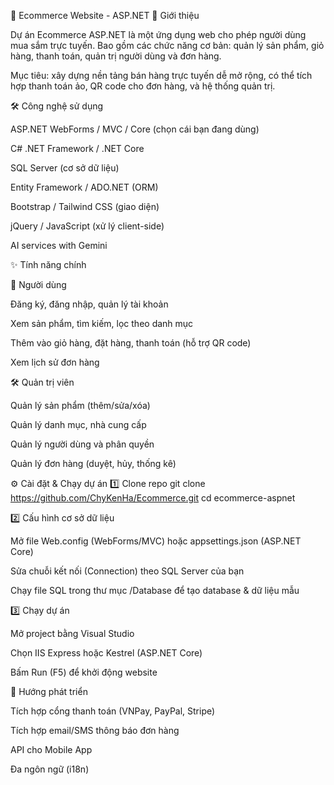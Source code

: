 🛒 Ecommerce Website - ASP.NET 📌 Giới thiệu

Dự án Ecommerce ASP.NET là một ứng dụng web cho phép người dùng mua sắm trực tuyến. Bao gồm các chức năng cơ bản: quản lý sản phẩm, giỏ hàng, thanh toán, quản trị người dùng và đơn hàng.

Mục tiêu: xây dựng nền tảng bán hàng trực tuyến dễ mở rộng, có thể tích hợp thanh toán ảo, QR code cho đơn hàng, và hệ thống quản trị.

🛠️ Công nghệ sử dụng

ASP.NET WebForms / MVC / Core (chọn cái bạn đang dùng)

C# .NET Framework / .NET Core

SQL Server (cơ sở dữ liệu)

Entity Framework / ADO.NET (ORM)

Bootstrap / Tailwind CSS (giao diện)

jQuery / JavaScript (xử lý client-side)

AI services with Gemini

✨ Tính năng chính

👤 Người dùng

Đăng ký, đăng nhập, quản lý tài khoản

Xem sản phẩm, tìm kiếm, lọc theo danh mục

Thêm vào giỏ hàng, đặt hàng, thanh toán (hỗ trợ QR code)

Xem lịch sử đơn hàng

🛠️ Quản trị viên

Quản lý sản phẩm (thêm/sửa/xóa)

Quản lý danh mục, nhà cung cấp

Quản lý người dùng và phân quyền

Quản lý đơn hàng (duyệt, hủy, thống kê)

⚙️ Cài đặt & Chạy dự án 1️⃣ Clone repo git clone https://github.com/ChyKenHa/Ecommerce.git cd ecommerce-aspnet

2️⃣ Cấu hình cơ sở dữ liệu

Mở file Web.config (WebForms/MVC) hoặc appsettings.json (ASP.NET Core)

Sửa chuỗi kết nối (Connection) theo SQL Server của bạn

Chạy file SQL trong thư mục /Database để tạo database & dữ liệu mẫu

3️⃣ Chạy dự án

Mở project bằng Visual Studio

Chọn IIS Express hoặc Kestrel (ASP.NET Core)

Bấm Run (F5) để khởi động website

🚀 Hướng phát triển

Tích hợp cổng thanh toán (VNPay, PayPal, Stripe)

Tích hợp email/SMS thông báo đơn hàng

API cho Mobile App

Đa ngôn ngữ (i18n)
